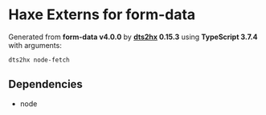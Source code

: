 # Haxe Externs for form-data

Generated from **form-data v4.0.0** by **[dts2hx](https://github.com/haxiomic/dts2hx) 0.15.3** using **TypeScript 3.7.4** with arguments:

	dts2hx node-fetch

## Dependencies
- node